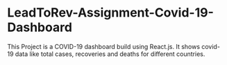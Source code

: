 # LeadToRev-Assignment-Covid-19-Dashboard
This Project is a COVID-19 dashboard build using React.js. It shows covid-19 data like total cases, recoveries and deaths for different countries.
